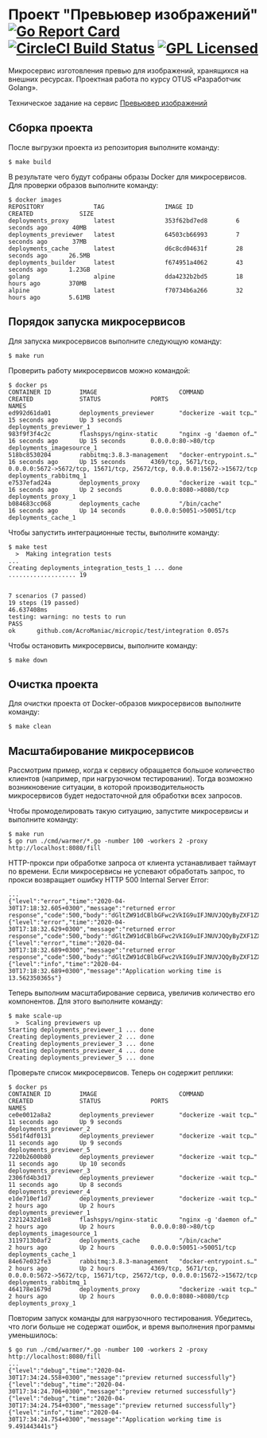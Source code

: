 # Проект "Превьювер изображений" [![Go Report Card](https://goreportcard.com/badge/github.com/AcroManiac/micropic)](https://goreportcard.com/report/github.com/AcroManiac/micropic) [![CircleCI Build Status](https://circleci.com/gh/AcroManiac/micropic.svg?style=shield)](https://circleci.com/gh/AcroManiac/micropic) [![GPL Licensed](https://img.shields.io/badge/license-GPL-green.svg)](https://raw.githubusercontent.com/AcroManiac/micropic/master/LICENSE)
Микросервис изготовления превью для изображений, хранящихся на внешних ресурсах. Проектная работа по курсу OTUS «Разработчик Golang».

Техническое задание на сервис [Превьювер изображений](https://github.com/OtusGolang/final_project/blob/master/03-image-previewer.md)

## Сборка проекта
После выгрузки проекта из репозитория выполните команду:

    $ make build

В результате чего будут собраны образы Docker для микросервисов. Для проверки образов выполните команду:

    $ docker images
    REPOSITORY              TAG                 IMAGE ID            CREATED             SIZE
    deployments_proxy       latest              353f62bd7ed8        6 seconds ago       40MB
    deployments_previewer   latest              64503cb66993        7 seconds ago       37MB
    deployments_cache       latest              d6c8cd04631f        28 seconds ago      26.5MB
    deployments_builder     latest              f674951a4062        43 seconds ago      1.23GB
    golang                  alpine              dda4232b2bd5        18 hours ago        370MB
    alpine                  latest              f70734b6a266        32 hours ago        5.61MB

## Порядок запуска микросервисов
Для запуска микросервисов выполните следующую команду:

    $ make run

Проверить работу микросервисов можно командой:

    $ docker ps
    CONTAINER ID        IMAGE                       COMMAND                  CREATED             STATUS              PORTS                                                                                        NAMES
    ed992d61da01        deployments_previewer       "dockerize -wait tcp…"   15 seconds ago      Up 3 seconds                                                                                                     deployments_previewer_1
    983f9f3f4c2c        flashspys/nginx-static      "nginx -g 'daemon of…"   16 seconds ago      Up 15 seconds       0.0.0.0:80->80/tcp                                                                           deployments_imagesource_1
    518bc8530204        rabbitmq:3.8.3-management   "docker-entrypoint.s…"   16 seconds ago      Up 15 seconds       4369/tcp, 5671/tcp, 0.0.0.0:5672->5672/tcp, 15671/tcp, 25672/tcp, 0.0.0.0:15672->15672/tcp   deployments_rabbitmq_1
    e7537efad24a        deployments_proxy           "dockerize -wait tcp…"   16 seconds ago      Up 2 seconds        0.0.0.0:8080->8080/tcp                                                                       deployments_proxy_1
    b084683cc068        deployments_cache           "/bin/cache"             16 seconds ago      Up 14 seconds       0.0.0.0:50051->50051/tcp                                                                     deployments_cache_1
    
Чтобы запустить интеграционные тесты, выполните команду:

    $ make test
      >  Making integration tests
    ...
    Creating deployments_integration_tests_1 ... done
    ................... 19
    
    
    7 scenarios (7 passed)
    19 steps (19 passed)
    46.637408ms
    testing: warning: no tests to run
    PASS
    ok  	github.com/AcroManiac/micropic/test/integration	0.057s

Чтобы остановить микросервисы, выполните команду:
    
    $ make down

## Очистка проекта
Для очистки проекта от Docker-образов микросервисов выполните команду:

    $ make clean


## Масштабирование микросервисов
Рассмотрим пример, когда к сервису обращается большое количество
клиентов (например, при нагрузочном тестировании).
Тогда возможно возникновение ситуации, в которой производительность
микросервисов будет недостаточной для обработки всех запросов.

Чтобы промоделировать такую ситуацию, запустите микросервисы и
выполните команду:

    $ make run
    $ go run ./cmd/warmer/*.go -number 100 -workers 2 -proxy http://localhost:8080/fill

HTTP-прокси при обработке запроса от клиента устанавливает
таймаут по времени. Если микросервисы не успевают обработать
запрос, то прокси возвращает ошибку HTTP 500 Internal Server Error:

    ...
    {"level":"error","time":"2020-04-30T17:18:32.605+0300","message":"returned error response","code":500,"body":"dGltZW91dCBlbGFwc2VkIG9uIFJNUVJQQyByZXF1ZXN0IHNlbmRpbmc="}
    {"level":"error","time":"2020-04-30T17:18:32.629+0300","message":"returned error response","code":500,"body":"dGltZW91dCBlbGFwc2VkIG9uIFJNUVJQQyByZXF1ZXN0IHNlbmRpbmc="}
    {"level":"error","time":"2020-04-30T17:18:32.689+0300","message":"returned error response","code":500,"body":"dGltZW91dCBlbGFwc2VkIG9uIFJNUVJQQyByZXF1ZXN0IHNlbmRpbmc="}
    {"level":"info","time":"2020-04-30T17:18:32.689+0300","message":"Application working time is 13.562350365s"}

Теперь выполним масштабирование сервиса, увеличив количество
его компонентов. Для этого выполните команду:

    $ make scale-up
      >  Scaling previewers up
    Starting deployments_previewer_1 ... done
    Creating deployments_previewer_2 ... done
    Creating deployments_previewer_3 ... done
    Creating deployments_previewer_4 ... done
    Creating deployments_previewer_5 ... done
    
Проверьте список микросервисов. Теперь он содержит реплики:

    $ docker ps
    CONTAINER ID        IMAGE                       COMMAND                  CREATED             STATUS              PORTS                                                                                        NAMES
    ce0e0012a8a2        deployments_previewer       "dockerize -wait tcp…"   11 seconds ago      Up 9 seconds                                                                                                     deployments_previewer_2
    55d1f4df0131        deployments_previewer       "dockerize -wait tcp…"   11 seconds ago      Up 9 seconds                                                                                                     deployments_previewer_5
    7220b2600b80        deployments_previewer       "dockerize -wait tcp…"   11 seconds ago      Up 10 seconds                                                                                                    deployments_previewer_3
    2306fd4b3d17        deployments_previewer       "dockerize -wait tcp…"   11 seconds ago      Up 8 seconds                                                                                                     deployments_previewer_4
    e1de710ef1d7        deployments_previewer       "dockerize -wait tcp…"   2 hours ago         Up 2 hours                                                                                                       deployments_previewer_1
    23212432d1e8        flashspys/nginx-static      "nginx -g 'daemon of…"   2 hours ago         Up 2 hours          0.0.0.0:80->80/tcp                                                                           deployments_imagesource_1
    3119713b0af2        deployments_cache           "/bin/cache"             2 hours ago         Up 2 hours          0.0.0.0:50051->50051/tcp                                                                     deployments_cache_1
    84e67e032fe3        rabbitmq:3.8.3-management   "docker-entrypoint.s…"   2 hours ago         Up 2 hours          4369/tcp, 5671/tcp, 0.0.0.0:5672->5672/tcp, 15671/tcp, 25672/tcp, 0.0.0.0:15672->15672/tcp   deployments_rabbitmq_1
    464178e1679d        deployments_proxy           "dockerize -wait tcp…"   2 hours ago         Up 2 hours          0.0.0.0:8080->8080/tcp                                                                       deployments_proxy_1

Повторим запуск команды для нагрузочного тестирования.
Убедитесь, что логи больше не содержат ошибок, и время
выполнения программы уменьшилось:

    $ go run ./cmd/warmer/*.go -number 100 -workers 2 -proxy http://localhost:8080/fill
    ...
    {"level":"debug","time":"2020-04-30T17:34:24.558+0300","message":"preview returned successfully"}
    {"level":"debug","time":"2020-04-30T17:34:24.706+0300","message":"preview returned successfully"}
    {"level":"debug","time":"2020-04-30T17:34:24.754+0300","message":"preview returned successfully"}
    {"level":"info","time":"2020-04-30T17:34:24.754+0300","message":"Application working time is 9.491443441s"}
